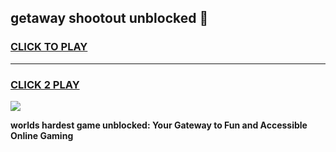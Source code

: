 
## getaway shootout unblocked 👋
<h3>
<a href="https://premium.freeplayer.one?title=getaway_shootout_unblocked&ref=13F">CLICK TO PLAY</a></h3>
<hr>

<h3>
<a href="https://premium.freeplayer.one?title=getaway_shootout_unblocked&ref=13F">CLICK 2 PLAY</a>
  
</h3>

<a href="https://premium.freeplayer.one?title=getaway_shootout_unblocked&ref=12F/"><img src="https://clearcache.store/games.png"></a>


**worlds hardest game unblocked: Your Gateway to Fun and Accessible Online Gaming**

